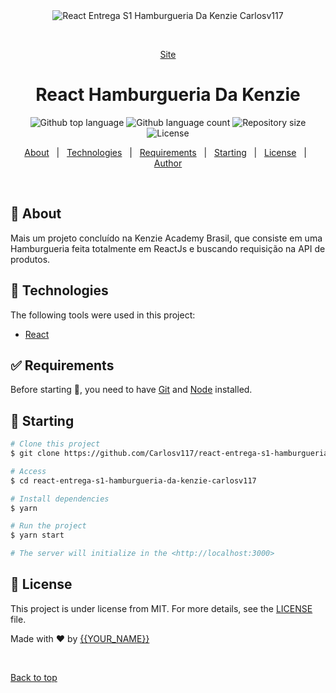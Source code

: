 <div align="center" id="top"> 
  <img src="./src/assets/Github/Burguer%20Kenzie.gif" alt="React Entrega S1 Hamburgueria Da Kenzie Carlosv117" />

  &#xa0;

  <a href="https://react-entrega-s1-hamburgueria-da-kenzie-carlosv117.vercel.app">Site</a>
</div>

<h1 align="center">React Hamburgueria Da Kenzie</h1>

<p align="center">
  <img alt="Github top language" src="https://img.shields.io/github/languages/top/Carlosv117/react-entrega-s1-hamburgueria-da-kenzie-carlosv117?color=56BEB8">

  <img alt="Github language count" src="https://img.shields.io/github/languages/count/Carlosv117/react-entrega-s1-hamburgueria-da-kenzie-carlosv117?color=56BEB8">

  <img alt="Repository size" src="https://img.shields.io/github/repo-size/Carlosv117/react-entrega-s1-hamburgueria-da-kenzie-carlosv117?color=56BEB8">

  <img alt="License" src="https://img.shields.io/github/license/Carlosv117/react-entrega-s1-hamburgueria-da-kenzie-carlosv117?color=56BEB8">

</p>

<p align="center">
  <a href="#dart-about">About</a> &#xa0; | &#xa0; 
  <a href="#rocket-technologies">Technologies</a> &#xa0; | &#xa0;
  <a href="#white_check_mark-requirements">Requirements</a> &#xa0; | &#xa0;
  <a href="#checkered_flag-starting">Starting</a> &#xa0; | &#xa0;
  <a href="#memo-license">License</a> &#xa0; | &#xa0;
  <a href="https://github.com/Carlosv117" target="_blank">Author</a>
</p>

<br>

## :dart: About ##

Mais um projeto concluído na Kenzie Academy Brasil, que consiste em uma Hamburgueria feita totalmente em ReactJs e buscando requisição na API de produtos.

## :rocket: Technologies ##

The following tools were used in this project:

- [React](https://pt-br.reactjs.org/)

## :white_check_mark: Requirements ##

Before starting :checkered_flag:, you need to have [Git](https://git-scm.com) and [Node](https://nodejs.org/en/) installed.

## :checkered_flag: Starting ##

```bash
# Clone this project
$ git clone https://github.com/Carlosv117/react-entrega-s1-hamburgueria-da-kenzie-carlosv117

# Access
$ cd react-entrega-s1-hamburgueria-da-kenzie-carlosv117

# Install dependencies
$ yarn

# Run the project
$ yarn start

# The server will initialize in the <http://localhost:3000>
```

## :memo: License ##

This project is under license from MIT. For more details, see the [LICENSE](LICENSE.md) file.


Made with :heart: by <a href="https://github.com/Carlosv117" target="_blank">{{YOUR_NAME}}</a>

&#xa0;

<a href="#top">Back to top</a>
